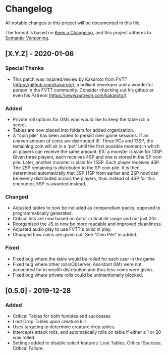 # Changelog

All notable changes to this project will be documented in this file.

The format is based on [Keep a Changelog](https://keepachangelog.com/en/1.0.0/),
and this project adheres to [Semantic Versioning](https://semver.org/spec/v2.0.0.html).


## [X.Y.Z] - 2020-01-06
### Special Thanks
- This patch was inspired/review by Kakaroto from FVTT (https://github.com/kakaroto), a brilliant developer and a wonderful person in the FVTT community. Consider checking out his github or even his Patreon (https://www.patreon.com/kakaroto/). 

### Added
- Private roll options for GMs who would like to keep the table roll a secret.
- Tables are now placed into folders for added organization.
- A "coin pile" has been added to persist over game sessions. If an uneven amount of coins are distributed IE: Three PCs and 13SP, the remaining coin will sit in a 'pot' until the first possible moment in which all players can receive the same amount.
    EX: a monster is slain for 13SP. Given three players, each receives 4SP and one is stored in the SP coin pile. Later, another monster is slain for 15SP. Each player receives 4SP. The 2SP remaining is distributed to the SP coin pile. It is then determined automatically that 3SP {1SP from earlier and 2SP now}can be evenly distributed across the players, thus instead of 4SP for this encounter, 5SP is awarded instead.

### Changed
- Adjusted tables to now be included as compendium packs, opposed to programmatically generated.
- Critical hits are now based on Actor critical hit range and not just 20s.
- Reorganized the JS to now be more readable and improved cleanliness.
- Adjusted audio play to use FVTT's build in play.
- Changed how coins are given out. See "Coin Pile" in added.

### Fixed
- Fixed bug where the table would be rolled for each user in the game
- Fixed bug where other rolls(Observer, Assistant GM) were not accounted for in wealth distribution and thus less coins were given.
- Fixed bug where private rolls could be unintentionally blocked.

## [0.5.0] - 2019-12-28
### Added
- Critical Tables for both fumbles and successes
- Loot Drop Tables upon creature kill
- Uses targeting to determine creature drop tables.
- Intercepts attack rolls, and automatically rolls on table if either a 1 or 20 was rolled.
- Settings added to disable select features: Loot Tables, Critical Success, Critical Failure.